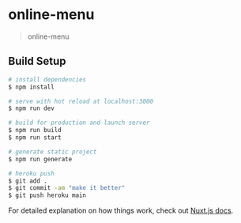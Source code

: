 # online-menu

> online-menu

## Build Setup

```bash
# install dependencies
$ npm install

# serve with hot reload at localhost:3000
$ npm run dev

# build for production and launch server
$ npm run build
$ npm run start

# generate static project
$ npm run generate

# heroku push
$ git add .
$ git commit -am "make it better"
$ git push heroku main
```

For detailed explanation on how things work, check out [Nuxt.js docs](https://nuxtjs.org).
